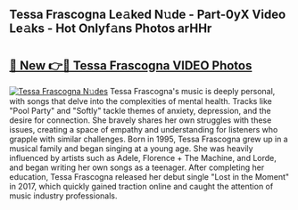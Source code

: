 ## Tessa Frascogna Le𝚊ked N𝚞de - Part-0yX Video Le𝚊ks - Hot Onlyf𝚊ns Photos arHHr

# <h2><a href="http://ac33024.deff.icu/?id=Tessa+Frascogna">🔗 New 👉🔴 Tessa Frascogna VIDEO Photos</a></h2>

[![Tessa Frascogna N𝚞des](https://i.imgur.com/rIISA9y.gif)](http://ac33024.deff.icu/?id=Tessa+Frascogna)
Tessa Frascogna's music is deeply personal, with songs that delve into the complexities of mental health. Tracks like "Pool Party" and "Softly" tackle themes of anxiety, depression, and the desire for connection. She bravely shares her own struggles with these issues, creating a space of empathy and understanding for listeners who grapple with similar challenges. Born in 1995, Tessa Frascogna grew up in a musical family and began singing at a young age. She was heavily influenced by artists such as Adele, Florence + The Machine, and Lorde, and began writing her own songs as a teenager. After completing her education, Tessa Frascogna released her debut single "Lost in the Moment" in 2017, which quickly gained traction online and caught the attention of music industry professionals.

